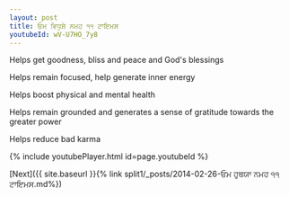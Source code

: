 ```yaml
---
layout: post
title: ਓਮ ਵਿਧੁਸ਼ੇ ਨਮਹ ੧੧ ਟਾਇਮਸ
youtubeId: wV-U7HO_7y8
---
```

 
 
Helps get goodness, bliss and peace and God's blessings
 
Helps remain focused, help generate inner energy 
 
Helps boost physical and mental health 
 
Helps remain grounded and generates a sense of gratitude towards the greater power 
 
Helps reduce bad karma
 
 
 
 


{% include youtubePlayer.html id=page.youtubeId %}
 
[Next]({{ site.baseurl }}{% link  split1/_posts/2014-02-26-ਓਮ ਹੁਥਯਾ ਨਮਹ ੧੧ ਟਾਇਮਸ.md%})
 

